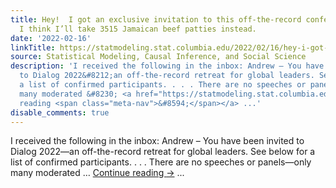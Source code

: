 ```yaml
---
title: Hey!  I got an exclusive invitation to this off-the-record conference . . .  but
  I think I’ll take 3515 Jamaican beef patties instead.
date: '2022-02-16'
linkTitle: https://statmodeling.stat.columbia.edu/2022/02/16/hey-i-got-an-exclusive-invitation-to-this-off-the-record-conference-but-i-think-ill-take-1907-jamaican-beef-patties-instead/
source: Statistical Modeling, Causal Inference, and Social Science
description: 'I received the following in the inbox: Andrew – You have been invited
  to Dialog 2022&#8212;an off-the-record retreat for global leaders. See below for
  a list of confirmed participants. . . . There are no speeches or panels&#8212;only
  many moderated &#8230; <a href="https://statmodeling.stat.columbia.edu/2022/02/16/hey-i-got-an-exclusive-invitation-to-this-off-the-record-conference-but-i-think-ill-take-1907-jamaican-beef-patties-instead/">Continue
  reading <span class="meta-nav">&#8594;</span></a> ...'
disable_comments: true
---
```

I received the following in the inbox: Andrew – You have been invited to Dialog 2022&#8212;an off-the-record retreat for global leaders. See below for a list of confirmed participants. . . . There are no speeches or panels&#8212;only many moderated &#8230; <a href="https://statmodeling.stat.columbia.edu/2022/02/16/hey-i-got-an-exclusive-invitation-to-this-off-the-record-conference-but-i-think-ill-take-1907-jamaican-beef-patties-instead/">Continue reading <span class="meta-nav">&#8594;</span></a> ...
